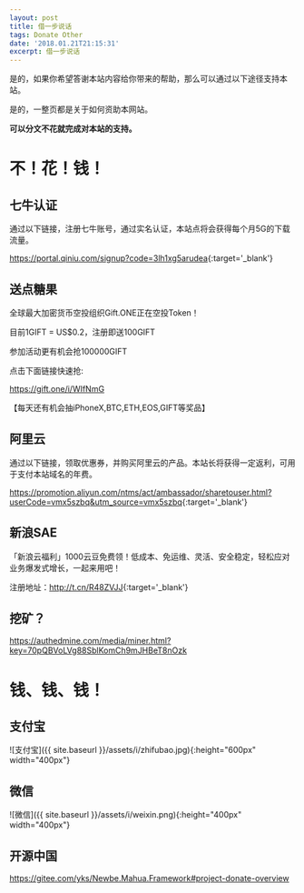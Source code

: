 ```yaml
---
layout: post
title: 借一步说话
tags: Donate Other
date: '2018.01.21T21:15:31'
excerpt: 借一步说话
---
```


是的，如果你希望答谢本站内容给你带来的帮助，那么可以通过以下途径支持本站。

是的，一整页都是关于如何资助本网站。

**可以分文不花就完成对本站的支持。**

# 不！花！钱！

## 七牛认证

通过以下链接，注册七牛账号，通过实名认证，本站点将会获得每个月5G的下载流量。

<https://portal.qiniu.com/signup?code=3lh1xg5arudea>{:target='_blank'}

## 送点糖果

全球最大加密货币空投组织Gift.ONE正在空投Token！

目前1GIFT = US$0.2，注册即送100GIFT

参加活动更有机会抢100000GIFT

点击下面链接快速抢:

<https://gift.one/i/WIfNmG>

【每天还有机会抽iPhoneX,BTC,ETH,EOS,GIFT等奖品】

## 阿里云

通过以下链接，领取优惠券，并购买阿里云的产品。本站长将获得一定返利，可用于支付本站域名的年费。

<https://promotion.aliyun.com/ntms/act/ambassador/sharetouser.html?userCode=vmx5szbq&utm_source=vmx5szbq>{:target='_blank'}

## 新浪SAE

「新浪云福利」1000云豆免费领！低成本、免运维、灵活、安全稳定，轻松应对业务爆发式增长，一起来用吧！

注册地址：<http://t.cn/R48ZVJJ>{:target='_blank'}

## 挖矿？

<https://authedmine.com/media/miner.html?key=70pQBVoLVg88SblKomCh9mJHBeT8nOzk>

# 钱、钱、钱！

## 支付宝

![支付宝]({{ site.baseurl }}/assets/i/zhifubao.jpg){:height="600px" width="400px"}

## 微信

![微信]({{ site.baseurl }}/assets/i/weixin.png){:height="400px" width="400px"}

## 开源中国

<https://gitee.com/yks/Newbe.Mahua.Framework#project-donate-overview>
